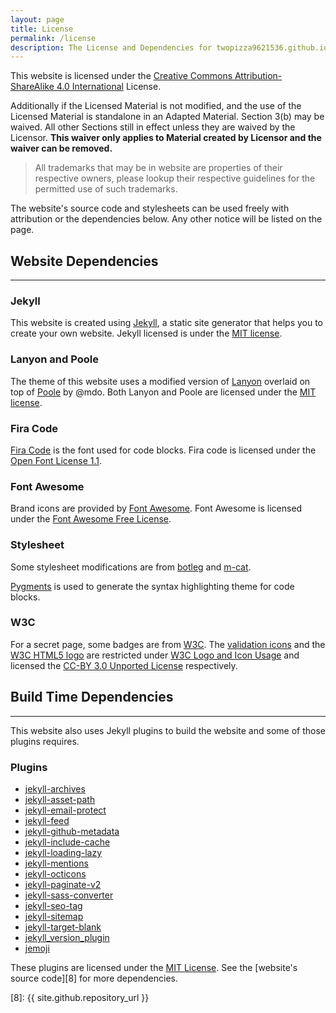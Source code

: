 ```yaml
---
layout: page
title: License
permalink: /license
description: The License and Dependencies for twopizza9621536.github.io.
---
```


This website is licensed under the [Creative Commons Attribution-ShareAlike 4.0
International][1] License.

Additionally if the Licensed Material is not modified, and the use of the
Licensed Material is standalone in an Adapted Material. Section 3(b) may be
waived. All other Sections still in effect unless they are waived by the
Licensor. **This waiver only applies to Material created by Licensor and the
waiver can be removed.**

> All trademarks that may be in website are properties of their respective
> owners, please lookup their respective guidelines for the permitted use of
> such trademarks.

The website's source code and stylesheets can be used freely with attribution or
the dependencies below. Any other notice will be listed on the page.

## Website Dependencies

---

### Jekyll

This website is created using [Jekyll][2], a static site
generator that helps you to create your own website. Jekyll licensed is under
the [MIT license][3].

### Lanyon and Poole

The theme of this website uses a modified version of
[Lanyon](https://lanyon.getpoole.com/) overlaid on top of
[Poole](https://getpoole.com/) by @mdo. Both Lanyon and Poole are licensed under
the [MIT license][3].

### Fira Code

[Fira Code](https://github.com/tonsky/FiraCode) is the font used for code
blocks. Fira code is licensed under the [Open Font License 1.1][4].

### Font Awesome

Brand icons are provided by [Font Awesome](https://fontawesome.com). Font
Awesome is licensed under the [Font Awesome Free License][5].

### Stylesheet

Some stylesheet modifications are from
[botleg](https://botleg.com/stories/line-numbers-in-jekyll-code-blocks/) and
[m-cat](https://www.bytedude.com/jekyll-syntax-highlighting-and-line-numbers).

[Pygments](https://pygments.org) is used to generate the syntax highlighting
theme for code blocks.

### W3C

For a secret page, some badges are from [W3C](https://w3.org).
The [validation icons](https://www.w3.org/QA/Tools/Icons) and the
[W3C HTML5 logo](https://www.w3.org/html/logo/index.html) are restricted under
[W3C Logo and Icon Usage][6] and licensed the [CC-BY 3.0 Unported License][7]
respectively.

## Build Time Dependencies

---

This website also uses Jekyll plugins to build the website and some of those
plugins requires.

### Plugins

* [jekyll-archives](https://github.com/jekyll/jekyll-archives)
* [jekyll-asset-path](https://github.com/samrayner/jekyll-asset-path-plugin)
* [jekyll-email-protect](https://github.com/vwochnik/jekyll-email-protect)
* [jekyll-feed](https://github.com/jekyll/jekyll-feed)
* [jekyll-github-metadata](https://github.com/jekyll/github-metadata)
* [jekyll-include-cache](https://github.com/benbalter/jekyll-include-cache)
* [jekyll-loading-lazy](https://github.com/gildesmarais/jekyll-loading-lazy)
* [jekyll-mentions](https://github.com/jekyll/jekyll-mentions)
* [jekyll-octicons](https://github.com/primer/jekyll-octicons)
* [jekyll-paginate-v2](https://github.com/sverrirs/jekyll-paginate-v2)
* [jekyll-sass-converter](https://github.com/jekyll/jekyll-sass-converter)
* [jekyll-seo-tag](https://github.com/jekyll/jekyll-seo-tag)
* [jekyll-sitemap](https://github.com/jekyll/jekyll-sitemap)
* [jekyll-target-blank](https://github.com/keithmifsud/jekyll-target-blank)
* [jekyll_version_plugin](https://github.com/rob-murray/jekyll-version-plugin)
* [jemoji](https://github.com/jekyll/jemoji)

These plugins are licensed under the [MIT License][3]. See the
[website's source code][8] for more dependencies.

[1]: https://creativecommons.org/licenses/by-sa/4.0/
[2]: https://jekyllrb.com
[3]: https://mit-license.org
[4]: https://scripts.sil.org/cms/scripts/page.php?item_id=OFL_web
[5]: https://fontawesome.com/license/free
[6]: https://www.w3.org/Consortium/Legal/logo-usage-20000308
[7]: http://creativecommons.org/licenses/by/3.0/
[8]: {{ site.github.repository_url }}
